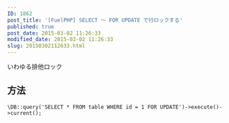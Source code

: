 ```yaml
---
ID: 1862
post_title: '[FuelPHP] SELECT ～ FOR UPDATE で行ロックする'
published: true
post_date: 2015-03-02 11:26:33
modified_date: 2015-03-02 11:26:33
slug: 20150302112633.html
---
```

いわゆる排他ロック
<!--more-->
<h2>方法</h2>
<pre class="language-php"><code>\DB::query('SELECT * FROM table WHERE id = 1 FOR UPDATE')-&gt;execute()-&gt;current();</code></pre>